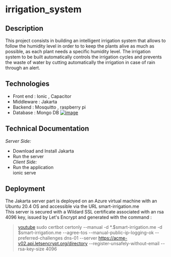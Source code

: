 # irrigation_system
## Description 
This project consists in building an intelligent irrigation system that allows to follow the humidity level in order to
to keep the plants alive as much as possible, as each plant needs a specific humidity level.
The irrigation system to be built automatically controls the irrigation cycles and prevents
the waste of water by cutting automatically the irrigation in case of rain through an alert.
## Technologies 
* Front end : Ionic , Capacitor 
* Middleware : Jakarta
* Backend : Mosquitto , raspberry pi 
* Database : Mongo DB
[![image](https://www.linkpicture.com/q/Sans-titre_22.png)](https://www.linkpicture.com/view.php?img=LPic63ca721373bfd1355904269)
## Technical Documentation  
 _Server Side:_
* Download and Install Jakarta 
* Run the server  
_Client Side:_
* Run the application  
  ionic serve 
 ## Deployment 
 The Jakarta server part is deployed on an Azure virtual machine with an Ubuntu 20.4 OS and accessible via the URL smart-irrigation.me  
 This server is secured with a Wildard SSL certificate associated with an rsa 4096 key, issued by Let's Encrypt and generated 
with the command :   
>[youtube](http://youtube.com/watch?v=xxxxxx)
sudo certbot certonly --manual -d *.$smart-irrigation.me -d $smart-irrigation.me --agree-tos --manual-public-ip-logging-ok --preferred-challenges dns-01 --server https://acme-v02.api.letsencrypt.org/directory --register-unsafely-without-email --rsa-key-size 4096
